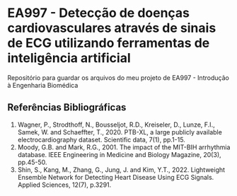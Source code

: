 # EA997 - Detecção de doenças cardiovasculares através de sinais de ECG utilizando ferramentas de inteligência artificial
Repositório para guardar os arquivos do meu projeto de EA997 - Introdução à Engenharia Biomédica

## Referências Bibliográficas

1. Wagner, P., Strodthoff, N., Bousseljot, R.D., Kreiseler, D., Lunze, F.I., Samek, W. and Schaeffter, T., 2020. PTB-XL, a large publicly available electrocardiography dataset. Scientific data, 7(1), pp.1-15.
1. Moody, G.B. and Mark, R.G., 2001. The impact of the MIT-BIH arrhythmia database. IEEE Engineering in Medicine and Biology Magazine, 20(3), pp.45-50.
1. Shin, S., Kang, M., Zhang, G., Jung, J. and Kim, Y.T., 2022. Lightweight Ensemble Network for Detecting Heart Disease Using ECG Signals. Applied Sciences, 12(7), p.3291.
